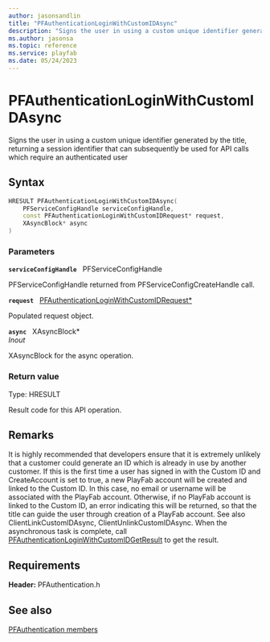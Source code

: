 ```yaml
---
author: jasonsandlin
title: "PFAuthenticationLoginWithCustomIDAsync"
description: "Signs the user in using a custom unique identifier generated by the title, returning a session identifier that can subsequently be used for API calls which require an authenticated user"
ms.author: jasonsa
ms.topic: reference
ms.service: playfab
ms.date: 05/24/2023
---
```


# PFAuthenticationLoginWithCustomIDAsync  

Signs the user in using a custom unique identifier generated by the title, returning a session identifier that can subsequently be used for API calls which require an authenticated user  

## Syntax  
  
```cpp
HRESULT PFAuthenticationLoginWithCustomIDAsync(  
    PFServiceConfigHandle serviceConfigHandle,  
    const PFAuthenticationLoginWithCustomIDRequest* request,  
    XAsyncBlock* async  
)  
```  
  
### Parameters  
  
**`serviceConfigHandle`** &nbsp; PFServiceConfigHandle  
  
PFServiceConfigHandle returned from PFServiceConfigCreateHandle call.  
  
**`request`** &nbsp; [PFAuthenticationLoginWithCustomIDRequest*](../../pfauthenticationtypes/structs/pfauthenticationloginwithcustomidrequest.md)  
  
Populated request object.  
  
**`async`** &nbsp; XAsyncBlock*  
*_Inout_*  
  
XAsyncBlock for the async operation.  
  
  
### Return value
Type: HRESULT
  
Result code for this API operation.
  
## Remarks  
  
It is highly recommended that developers ensure that it is extremely unlikely that a customer could generate an ID which is already in use by another customer. If this is the first time a user has signed in with the Custom ID and CreateAccount is set to true, a new PlayFab account will be created and linked to the Custom ID. In this case, no email or username will be associated with the PlayFab account. Otherwise, if no PlayFab account is linked to the Custom ID, an error indicating this will be returned, so that the title can guide the user through creation of a PlayFab account. See also ClientLinkCustomIDAsync, ClientUnlinkCustomIDAsync. When the asynchronous task is complete, call [PFAuthenticationLoginWithCustomIDGetResult](pfauthenticationloginwithcustomidgetresult.md) to get the result.
  
## Requirements  
  
**Header:** PFAuthentication.h
  
## See also  
[PFAuthentication members](../pfauthentication_members.md)  

  
  
